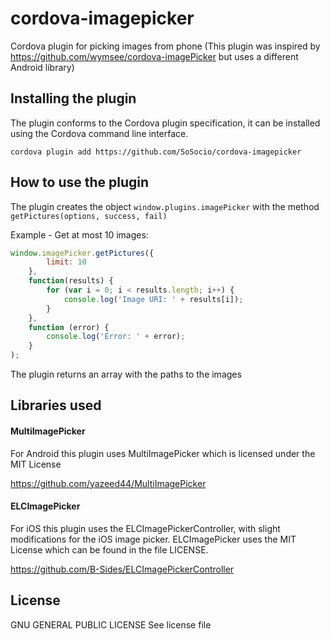 # cordova-imagepicker
Cordova plugin for picking images from phone
(This plugin was inspired by https://github.com/wymsee/cordova-imagePicker but uses a different Android library)

## Installing the plugin

The plugin conforms to the Cordova plugin specification, it can be installed
using the Cordova command line interface.

    cordova plugin add https://github.com/SoSocio/cordova-imagepicker

## How to use the plugin

The plugin creates the object `window.plugins.imagePicker` with the method `getPictures(options, success, fail)`

Example - Get at most 10 images:
```javascript
window.imagePicker.getPictures({
		limit: 10
	},
	function(results) {
		for (var i = 0; i < results.length; i++) {
			console.log('Image URI: ' + results[i]);
		}
	},
	function (error) {
		console.log('Error: ' + error);
	}
);
```

The plugin returns an array with the paths to the images

## Libraries used
#### MultiImagePicker

For Android this plugin uses MultiImagePicker which is licensed under the MIT License

https://github.com/yazeed44/MultiImagePicker

#### ELCImagePicker

For iOS this plugin uses the ELCImagePickerController, with slight modifications for the iOS image picker. ELCImagePicker uses the MIT License which can be found in the file LICENSE.

https://github.com/B-Sides/ELCImagePickerController

## License
GNU GENERAL PUBLIC LICENSE
See license file
